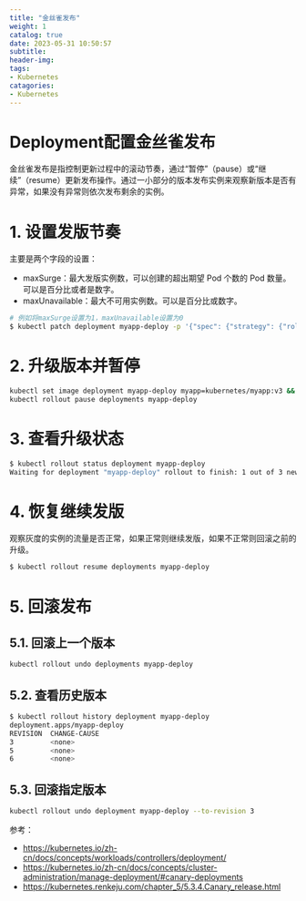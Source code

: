 ```yaml
---
title: "金丝雀发布"
weight: 1
catalog: true
date: 2023-05-31 10:50:57
subtitle:
header-img: 
tags:
- Kubernetes
catagories:
- Kubernetes
---
```


# Deployment配置金丝雀发布

金丝雀发布是指控制更新过程中的滚动节奏，通过“暂停”（pause）或“继续”（resume）更新发布操作。通过一小部分的版本发布实例来观察新版本是否有异常，如果没有异常则依次发布剩余的实例。

# 1. 设置发版节奏

主要是两个字段的设置：

- maxSurge：最大发版实例数，可以创建的超出期望 Pod 个数的 Pod 数量。可以是百分比或者是数字。
- maxUnavailable：最大不可用实例数。可以是百分比或数字。

```bash
# 例如将maxSurge设置为1，maxUnavailable设置为0
$ kubectl patch deployment myapp-deploy -p '{"spec": {"strategy": {"rollingUpdate": {"maxSurge": 1, "maxUnavailable": 0}}}}'
```

# 2. 升级版本并暂停

```bash
kubectl set image deployment myapp-deploy myapp=kubernetes/myapp:v3 && \
kubectl rollout pause deployments myapp-deploy
```

# 3. 查看升级状态

```bash
$ kubectl rollout status deployment myapp-deploy
Waiting for deployment "myapp-deploy" rollout to finish: 1 out of 3 new replicas have been updated...
```

# 4. 恢复继续发版

观察灰度的实例的流量是否正常，如果正常则继续发版，如果不正常则回滚之前的升级。

```bash
$ kubectl rollout resume deployments myapp-deploy
```

# 5. 回滚发布

## 5.1. 回滚上一个版本

```bash
kubectl rollout undo deployments myapp-deploy
```

## 5.2. 查看历史版本

```bash
$ kubectl rollout history deployment myapp-deploy
deployment.apps/myapp-deploy
REVISION  CHANGE-CAUSE
3         <none>
5         <none>
6         <none>
```

## 5.3. 回滚指定版本

```bash
kubectl rollout undo deployment myapp-deploy --to-revision 3
```





参考：

- https://kubernetes.io/zh-cn/docs/concepts/workloads/controllers/deployment/
- https://kubernetes.io/zh-cn/docs/concepts/cluster-administration/manage-deployment/#canary-deployments
- https://kubernetes.renkeju.com/chapter_5/5.3.4.Canary_release.html

